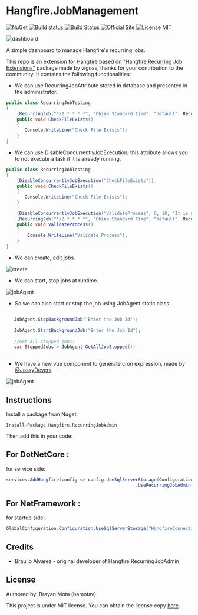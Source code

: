 # Hangfire.JobManagement
[![NuGet](https://buildstats.info/nuget/Hangfire.RecurringJobAdmin)](https://www.nuget.org/packages/Hangfire.RecurringJobAdmin/)
[![Build status](https://ci.appveyor.com/api/projects/status/u2xrias2vk727beg/branch/master?svg=true)](https://ci.appveyor.com/project/bamotav/hangfire-recurringjobadmin/branch/master)
[![Build Status](https://github.com/bamotav/Hangfire.RecurringJobAdmin/workflows/CI-HRJ/badge.svg)](https://github.com/bamotav/Hangfire.RecurringJobAdmin/actions)
[![Official Site](https://img.shields.io/badge/site-hangfire.io-blue.svg)](http://hangfire.io)
[![License MIT](https://img.shields.io/badge/license-MIT-green.svg)](http://opensource.org/licenses/MIT)




![dashboard](Content/dashboard.png)

A simple dashboard to manage Hangfire's recurring jobs.

This repo is an extension for [Hangfire](https://github.com/HangfireIO/Hangfire) based on ["Hangfire.Recurring Job Extensions"](https://github.com/icsharp/Hangfire.RecurringJobExtensions/) package made by vigoss, thanks for your contribution to the community. It contains the following functionalities: 

* We can use RecurringJobAttribute stored in database and presented in the administrator.

```csharp
public class RecurringJobTesting
{
    [RecurringJob("*/2 * * * *", "China Standard Time", "default", RecurringJobId = "Check-File-Exists")]
    public void CheckFileExists()
    {
       Console.WriteLine("Check File Exists");
    }
}
```
* We can use DisableConcurrentlyJobExecution, this attribute allows you to not execute a task if it is already running.

```csharp
public class RecurringJobTesting
{
    [DisableConcurrentlyJobExecution("CheckFileExists")]
    public void CheckFileExists()
    {
       Console.WriteLine("Check File Exists");
    }
    
    [DisableConcurrentlyJobExecution("ValidateProcess", 0, 10, "It is not allowed to perform multiple same tasks.")]
    [RecurringJob("*/2 * * * *", "China Standard Time", "default", RecurringJobId = "Validate-Process")]
    public void ValidateProcess()
    {
        Console.WriteLine("Validate Process");
    }
}
```

* We can create, edit jobs.

![create](Content/create.png)

* We can start, stop jobs at runtime.

![jobAgent](Content/jobAgent.png)

* So we can also start or stop the job using JobAgent static class.

```csharp

   JobAgent.StopBackgroundJob("Enter the Job Id");
   
   JobAgent.StartBackgroundJob("Enter the Job Id");
   
   //Get all stopped jobs:
   var StoppedJobs = JobAgent.GetAllJobStopped();
   
```
* We have a new vue component to generate cron expression, made by [@JossyDevers](https://github.com/JossyDevers).

![jobAgent](Content/generatecron.png)


## Instructions
Install a package from Nuget. 
```
Install-Package Hangfire.RecurringJobAdmin
```

Then add this in your code:

## For DotNetCore  :
for service side:
```csharp
services.AddHangfire(config => config.UseSqlServerStorage(Configuration.GetConnectionString("HangfireConnection"))
                                                 .UseRecurringJobAdmin(typeof(Startup).Assembly))
```

## For NetFramework  :
for startup side:
```csharp
GlobalConfiguration.Configuration.UseSqlServerStorage("HangfireConnection").UseRecurringJobAdmin(typeof(Startup).Assembly)
```

## Credits
 * Braulio Alvarez - original developer of Hangfire.RecurringJobAdmin

## License
Authored by: Brayan Mota (bamotav)

This project is under MIT license. You can obtain the license copy [here](https://github.com/bamotav/Hangfire.RecurringJobAdmin/blob/master/LICENSE).

